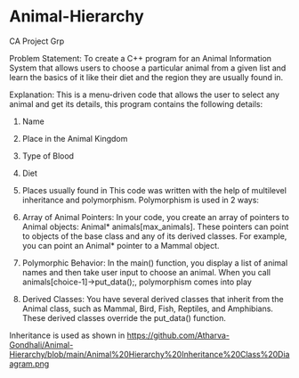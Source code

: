 # Animal-Hierarchy
CA Project Grp

Problem Statement:
To create a C++ program for an Animal Information System that allows users to choose a particular animal from a given list and learn the basics of it like their diet and the region they are usually found in.

Explanation: 
This is a menu-driven code that allows the user to select any animal and get its details, this program contains the following details:
1.	Name
2.	Place in the Animal Kingdom
3.	Type of Blood
4.	Diet
5.	Places usually found in
This code was written with the help of multilevel inheritance and polymorphism. 
Polymorphism is used in 2 ways:
1.	Array of Animal Pointers:
In your code, you create an array of pointers to Animal objects: Animal* animals[max_animals]. These pointers can point to objects of the base class and any of its derived classes. For example, you can point an Animal* pointer to a Mammal object.

2.	Polymorphic Behavior:
In the main() function, you display a list of animal names and then take user input to choose an animal. When you call animals[choice-1]->put_data();, polymorphism comes into play

3.	Derived Classes:
You have several derived classes that inherit from the Animal class, such as Mammal, Bird, Fish, Reptiles, and Amphibians. These derived classes override the put_data() function. 

Inheritance is used as shown in https://github.com/Atharva-Gondhali/Animal-Hierarchy/blob/main/Animal%20Hierarchy%20Inheritance%20Class%20Diaagram.png
